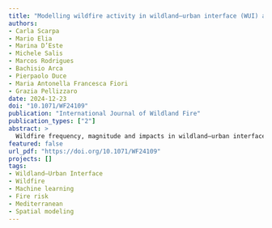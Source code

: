 ```yaml
---
title: "Modelling wildfire activity in wildland–urban interface (WUI) areas of Sardinia, Italy"
authors:
- Carla Scarpa
- Mario Elia
- Marina D’Este
- Michele Salis
- Marcos Rodrigues
- Bachisio Arca
- Pierpaolo Duce
- Maria Antonella Francesca Fiori
- Grazia Pellizzaro
date: 2024-12-23
doi: "10.1071/WF24109"
publication: "International Journal of Wildland Fire"
publication_types: ["2"]
abstract: >
  Wildfire frequency, magnitude and impacts in wildland–urban interface (WUI) areas are increasing in the Mediterranean Basin. We investigated the role played by socio-economic, vegetation, climatic, and zootechnical drivers on WUI wildfire patterns (area burned and wildfire ignitions) in Sardinia, Italy. We defined WUI as the 100-m buffer area of the anthropic layers. We created a comprehensive and multi-year dataset of explanatory variables and wildfires, and then trained a set of models and evaluated their performances in predicting WUI fires. We used the best models to assess the single variable’s importance and map wildfire patterns. Random Forest and Support Vector Machine were the best performing models. In broad terms, wildfire patterns at WUI were influenced by socio-economic factors and herbaceous vegetation types. Machine learning models can be useful tools to predict wildfire ignitions and area burned at WUI in Mediterranean areas. Improved knowledge of the main drivers of wildfires at WUI in fire-prone Mediterranean areas can foster the development or optimisation of wildfire risk reduction and prevention strategies.
featured: false
url_pdf: "https://doi.org/10.1071/WF24109"
projects: []
tags:
- Wildland–Urban Interface
- Wildfire
- Machine learning
- Fire risk
- Mediterranean
- Spatial modeling
---
```


